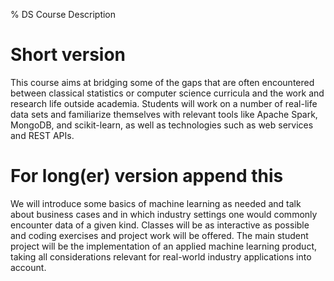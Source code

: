 % DS Course Description

# Short version

This course aims at bridging some of the gaps that are often
encountered between classical statistics or computer science curricula
and the work and research life outside academia. Students will work on
a number of real-life data sets and familiarize themselves with
relevant tools like Apache Spark, MongoDB, and scikit-learn, as well
as technologies such as web services and REST APIs.

# For long(er) version append this

We will introduce some basics of machine learning as needed and talk
about business cases and in which industry settings one would commonly
encounter data of a given kind. Classes will be as interactive as
possible and coding exercises and project work will be offered. The
main student project will be the implementation of an applied machine
learning product, taking all considerations relevant for real-world
industry applications into account.
